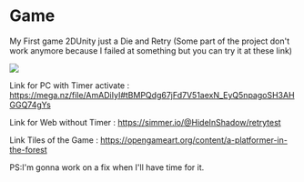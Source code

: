 # Game

My First game 2DUnity just a Die and Retry
(Some part of the project don't work anymore because I failed at something but you can try it at these link)


![](images/mockup_3.png)



Link for PC with Timer activate : https://mega.nz/file/AmADiIyI#tBMPQdg67jFd7V51aexN_EyQ5npagoSH3AHGGQ74gYs

Link for Web without Timer : https://simmer.io/@HideInShadow/retrytest























Link Tiles of the Game : https://opengameart.org/content/a-platformer-in-the-forest

PS:I'm gonna work on a fix when I'll have time for it.
